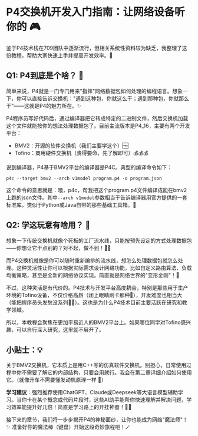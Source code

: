 # P4交换机开发入门指南：让网络设备听你的 🎮

鉴于P4技术栈在709团队中逐渐流行，但相关系统性资料较为缺乏，我整理了这份教程，帮助大家快速上手并提高开发效率。🚀

## Q1: P4到底是个啥？ 🤔

简单来说，P4就是一门专门用来"指挥"网络数据包如何处理的编程语言。想象一下，你可以直接告诉交换机："遇到这种包，你就这么干；遇到那种包，你就那么干"——这就是P4的魅力所在。✨

P4程序员写好代码后，通过编译器把它转成特定的二进制文件，然后交换机加载这个文件就能按你的想法处理数据包了。目前主流版本是P4_16，主要有两个开发平台：
- BMV2：开源的软件交换机（我们主要学这个）🆓
- Tofino：商用硬件交换机（贵得要命，先了解即可）💰💰💰

说到编译器，P4基于BMV2平台的编译器是P4C。典型的编译命令如下：
```
p4c --target bmv2 --arch v1model program.p4 -o program.json
```
这个命令的意思就是：喂，p4c，帮我把这个program.p4文件编译成能在bmv2上跑的json文件。其中`--arch v1model`参数相当于告诉编译器用官方提供的一套标准库，类似于Python或Java自带的那些基础工具箱。🧰

## Q2: 学这玩意有啥用？ 🧐

想象一下传统交换机就像个死板的工厂流水线，只能按预先设定的方式处理数据包——你想让它干点别的？对不起，做不到！🙅‍♂️

而P4交换机就像是你可以随时重新编排的流水线，想怎么处理数据包就怎么处理。这种灵活性让你可以根据实际需求设计网络功能，比如自定义路由算法、负载均衡策略，甚至是全新的网络协议实现。简直就是网络世界的"变形金刚"！🤖

不过，这种灵活是有代价的。P4技术与开发平台高度耦合，特别是那些用于生产环境的Tofino设备，不仅价格高昂（闭上眼睛刷卡那种💸），开发难度也相当大（能把程序员头发愁没系列👨‍🦲）。这也是为什么P4技术目前主要活跃在研究和教学领域。

所以，本教程会聚焦在更加平易近人的BMV2平台上。如果哪位同学对Tofino感兴趣，可以自行深入研究，这里就不展开了。

## 小贴士：💡

关于BMV2交换机，它本质上是用C++写的仿真软件交换机。别担心，日常使用过程中你不需要了解它的内部结构，只要会用就行。我会在第二章详细介绍如何使用它。（就像开车不需要懂发动机原理一样 🚗）

**学习建议**：强烈推荐使用ChatGPT、Claude或Deepseek等大语言模型辅助学习。当你卡在某个概念或代码片段时，这些AI助手能帮你快速理解并解决问题，学习效率能提升好几倍！简直是学习路上的开挂神器！🧙‍♂️

接下来的章节，我们将一步步揭开P4的神秘面纱，让你也能成为网络"魔法师"！✨ 准备好你的魔法棒（键盘）开始这段奇妙旅程吧！🪄